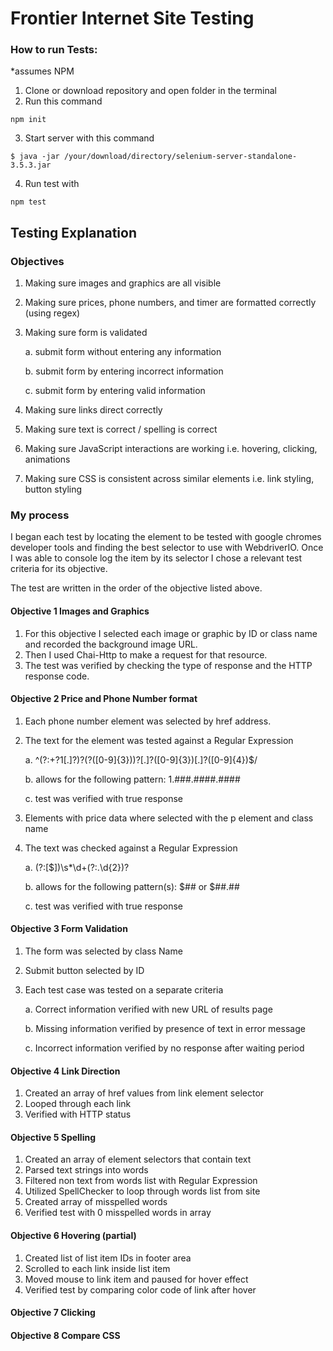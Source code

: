 # Frontier Internet Site Testing

### How to run Tests:

*assumes NPM

1. Clone or download repository and open folder in the terminal
2. Run this command

`npm init`

3. Start server with this command

`$ java -jar /your/download/directory/selenium-server-standalone-3.5.3.jar`

4. Run test with

`npm test`



## Testing Explanation

### Objectives

1.	Making sure images and graphics are all visible

2.	Making sure prices, phone numbers, and timer are formatted correctly (using regex)

3.	Making sure form is validated

	a.	submit form without entering any information

	b.	submit form by entering incorrect information

	c.	submit form by entering valid information

4.	Making sure links direct correctly

5.	Making sure text is correct / spelling is correct

6.	Making sure JavaScript interactions are working i.e. hovering, clicking, animations

7.	Making sure CSS is consistent across similar elements i.e. link styling, button styling


### My process
I began each test by locating the element to be tested with google chromes developer tools and finding the best selector to use with WebdriverIO.
Once I was able to console log the item by its selector I chose a relevant test criteria for its objective.

The test are written in the order of the objective listed above.

#### Objective 1 Images and Graphics

1. For this objective I selected each image or graphic by ID or class name and recorded the background image URL.
2. Then I used Chai-Http to make a request for that resource.
3. The test was verified by checking the type of response and the HTTP response code.


#### Objective 2 Price and Phone Number format

1. Each phone number element was selected by href address.
2. The text for the element was tested against a Regular Expression

    a. ^(?:\+?1[.]?)?\(?([0-9]{3})\)?[.]?([0-9]{3})[.]?([0-9]{4})$/

    b. allows for the following pattern: 1.###.####.####

    c. test was verified with true response


3. Elements with price data where selected with the p element and class name
4. The text was checked against a Regular Expression

    a. (?:[$])\s*\d+(?:\.\d{2})?

    b. allows for the following pattern(s): $## or $##.##

    c. test was verified with true response

#### Objective 3 Form Validation

1. The form was selected by class Name
2. Submit button selected by ID
3. Each test case was tested on a separate criteria

    a. Correct information verified with new URL of results page

    b. Missing information verified by presence of text in error message

    c. Incorrect information verified by no response after waiting period

#### Objective 4 Link Direction

1. Created an array of href values from link element selector
2. Looped through each link
3. Verified with HTTP status

#### Objective 5 Spelling

1. Created an array of element selectors that contain text
2. Parsed text strings into words
3. Filtered non text from words list with Regular Expression
4. Utilized SpellChecker to loop through words list from site
5. Created array of misspelled words
6. Verified test with 0 misspelled words in array

#### Objective 6 Hovering (partial)

1. Created list of list item IDs in footer area
2. Scrolled to each link inside list item
3. Moved mouse to link item and paused for hover effect
4. Verified test by comparing color code of link after hover



#### Objective 7 Clicking
#### Objective 8 Compare CSS


